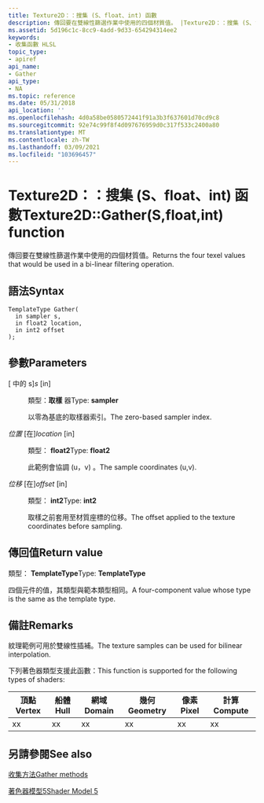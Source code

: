 ```yaml
---
title: Texture2D：：搜集 (S、float、int) 函數
description: 傳回要在雙線性篩選作業中使用的四個材質值。 |Texture2D：：搜集 (S、float、int) 函數
ms.assetid: 5d196c1c-8cc9-4add-9d33-654294314ee2
keywords:
- 收集函數 HLSL
topic_type:
- apiref
api_name:
- Gather
api_type:
- NA
ms.topic: reference
ms.date: 05/31/2018
api_location: ''
ms.openlocfilehash: 4d0a58be0580572441f91a3b3f637601d70cd9c8
ms.sourcegitcommit: 92e74c99f8f4d097676959d0c317f533c2400a80
ms.translationtype: MT
ms.contentlocale: zh-TW
ms.lasthandoff: 03/09/2021
ms.locfileid: "103696457"
---
```

# <a name="texture2dgathersfloatint-function"></a><span data-ttu-id="19dcd-105">Texture2D：：搜集 (S、float、int) 函數</span><span class="sxs-lookup"><span data-stu-id="19dcd-105">Texture2D::Gather(S,float,int) function</span></span>

<span data-ttu-id="19dcd-106">傳回要在雙線性篩選作業中使用的四個材質值。</span><span class="sxs-lookup"><span data-stu-id="19dcd-106">Returns the four texel values that would be used in a bi-linear filtering operation.</span></span>

## <a name="syntax"></a><span data-ttu-id="19dcd-107">語法</span><span class="sxs-lookup"><span data-stu-id="19dcd-107">Syntax</span></span>

``` syntax
TemplateType Gather(
  in sampler s,
  in float2 location,
  in int2 offset
);
```

## <a name="parameters"></a><span data-ttu-id="19dcd-108">參數</span><span class="sxs-lookup"><span data-stu-id="19dcd-108">Parameters</span></span>

<dl> <dt>

<span data-ttu-id="19dcd-109"> \[ 中的 s\]</span><span class="sxs-lookup"><span data-stu-id="19dcd-109">*s* \[in\]</span></span>
</dt> <dd>

<span data-ttu-id="19dcd-110">類型：**取樣** 器</span><span class="sxs-lookup"><span data-stu-id="19dcd-110">Type: **sampler**</span></span>

<span data-ttu-id="19dcd-111">以零為基底的取樣器索引。</span><span class="sxs-lookup"><span data-stu-id="19dcd-111">The zero-based sampler index.</span></span>

</dd> <dt>

<span data-ttu-id="19dcd-112">*位置* \[在\]</span><span class="sxs-lookup"><span data-stu-id="19dcd-112">*location* \[in\]</span></span>
</dt> <dd>

<span data-ttu-id="19dcd-113">類型： **float2**</span><span class="sxs-lookup"><span data-stu-id="19dcd-113">Type: **float2**</span></span>

<span data-ttu-id="19dcd-114">此範例會協調 (u，v) 。</span><span class="sxs-lookup"><span data-stu-id="19dcd-114">The sample coordinates (u,v).</span></span>

</dd> <dt>

<span data-ttu-id="19dcd-115">*位移* \[在\]</span><span class="sxs-lookup"><span data-stu-id="19dcd-115">*offset* \[in\]</span></span>
</dt> <dd>

<span data-ttu-id="19dcd-116">類型： **int2**</span><span class="sxs-lookup"><span data-stu-id="19dcd-116">Type: **int2**</span></span>

<span data-ttu-id="19dcd-117">取樣之前套用至材質座標的位移。</span><span class="sxs-lookup"><span data-stu-id="19dcd-117">The offset applied to the texture coordinates before sampling.</span></span>

</dd> </dl>

## <a name="return-value"></a><span data-ttu-id="19dcd-118">傳回值</span><span class="sxs-lookup"><span data-stu-id="19dcd-118">Return value</span></span>

<span data-ttu-id="19dcd-119">類型： **TemplateType**</span><span class="sxs-lookup"><span data-stu-id="19dcd-119">Type: **TemplateType**</span></span>

<span data-ttu-id="19dcd-120">四個元件的值，其類型與範本類型相同。</span><span class="sxs-lookup"><span data-stu-id="19dcd-120">A four-component value whose type is the same as the template type.</span></span>

## <a name="remarks"></a><span data-ttu-id="19dcd-121">備註</span><span class="sxs-lookup"><span data-stu-id="19dcd-121">Remarks</span></span>

<span data-ttu-id="19dcd-122">紋理範例可用於雙線性插補。</span><span class="sxs-lookup"><span data-stu-id="19dcd-122">The texture samples can be used for bilinear interpolation.</span></span>

<span data-ttu-id="19dcd-123">下列著色器類型支援此函數：</span><span class="sxs-lookup"><span data-stu-id="19dcd-123">This function is supported for the following types of shaders:</span></span>



| <span data-ttu-id="19dcd-124">頂點</span><span class="sxs-lookup"><span data-stu-id="19dcd-124">Vertex</span></span> | <span data-ttu-id="19dcd-125">船體</span><span class="sxs-lookup"><span data-stu-id="19dcd-125">Hull</span></span> | <span data-ttu-id="19dcd-126">網域</span><span class="sxs-lookup"><span data-stu-id="19dcd-126">Domain</span></span> | <span data-ttu-id="19dcd-127">幾何</span><span class="sxs-lookup"><span data-stu-id="19dcd-127">Geometry</span></span> | <span data-ttu-id="19dcd-128">像素</span><span class="sxs-lookup"><span data-stu-id="19dcd-128">Pixel</span></span> | <span data-ttu-id="19dcd-129">計算</span><span class="sxs-lookup"><span data-stu-id="19dcd-129">Compute</span></span> |
|--------|------|--------|----------|-------|---------|
| <span data-ttu-id="19dcd-130">x</span><span class="sxs-lookup"><span data-stu-id="19dcd-130">x</span></span>      | <span data-ttu-id="19dcd-131">x</span><span class="sxs-lookup"><span data-stu-id="19dcd-131">x</span></span>    | <span data-ttu-id="19dcd-132">x</span><span class="sxs-lookup"><span data-stu-id="19dcd-132">x</span></span>      | <span data-ttu-id="19dcd-133">x</span><span class="sxs-lookup"><span data-stu-id="19dcd-133">x</span></span>        | <span data-ttu-id="19dcd-134">x</span><span class="sxs-lookup"><span data-stu-id="19dcd-134">x</span></span>     | <span data-ttu-id="19dcd-135">x</span><span class="sxs-lookup"><span data-stu-id="19dcd-135">x</span></span>       |



 

## <a name="see-also"></a><span data-ttu-id="19dcd-136">另請參閱</span><span class="sxs-lookup"><span data-stu-id="19dcd-136">See also</span></span>

<dl> <dt>

[<span data-ttu-id="19dcd-137">收集方法</span><span class="sxs-lookup"><span data-stu-id="19dcd-137">Gather methods</span></span>](texture2d-gather.md)
</dt> <dt>

[<span data-ttu-id="19dcd-138">著色器模型5</span><span class="sxs-lookup"><span data-stu-id="19dcd-138">Shader Model 5</span></span>](d3d11-graphics-reference-sm5.md)
</dt> </dl>

 

 




